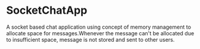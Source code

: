 # SocketChatApp
A socket based chat application using concept of memory management to allocate space for messages.Whenever the message can't be allocated due to insufficient space, message is not stored and sent to other users.
